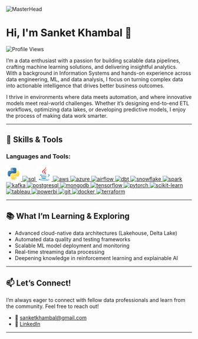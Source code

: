 ![MasterHead](https://raw.githubusercontent.com/Sutil/Sutil/2b2fad3bf54522bb30c8c170591fc68ff51b69e6/github-contribution-grid-snake2.svg)
# Hi, I'm Sanket Khambal 👋

![Profile Views](https://visitor-badge.laobi.icu/badge?page_id=Sanket-Khambal.Sanket-Khambal)

I’m a data enthusiast with a passion for building scalable data pipelines, crafting machine learning solutions, and delivering insightful analytics.  
With a background in Information Systems and hands-on experience across data engineering, ML, and data analysis, I focus on turning complex data into actionable intelligence that drives better business outcomes.

I thrive in environments where data meets automation, and where innovative models meet real-world challenges. Whether it’s designing end-to-end ETL workflows, optimizing data lakes, or developing predictive models, I enjoy the process of making data work smarter.

---

## 🔧 Skills & Tools

### Languages and Tools:

<p align="left">
  <!-- Programming Languages -->
  <a href="https://www.python.org" target="_blank" rel="noreferrer">
    <img src="https://raw.githubusercontent.com/devicons/devicon/master/icons/python/python-original.svg" alt="python" width="40" height="40"/>
  </a> 
  <a href="https://www.sql.org/" target="_blank" rel="noreferrer">
    <img src="https://cdn.worldvectorlogo.com/logos/sql.svg" alt="sql" width="40" height="40"/>
  </a> 
  <a href="https://www.java.com" target="_blank" rel="noreferrer">
    <img src="https://raw.githubusercontent.com/devicons/devicon/master/icons/java/java-original.svg" alt="java" width="40" height="40"/>
  </a>

  <!-- Cloud -->
  <a href="https://aws.amazon.com" target="_blank" rel="noreferrer">
    <img src="https://cdn.worldvectorlogo.com/logos/amazon-web-services-1.svg" alt="aws" width="40" height="40"/>
  </a> 
  <a href="https://azure.microsoft.com" target="_blank" rel="noreferrer">
    <img src="https://cdn.worldvectorlogo.com/logos/microsoft-azure-1.svg" alt="azure" width="40" height="40"/>
  </a> 

  <!-- Data Engineering -->
  <a href="https://airflow.apache.org" target="_blank" rel="noreferrer">
    <img src="https://cdn.worldvectorlogo.com/logos/apache-airflow.svg" alt="airflow" width="40" height="40"/>
  </a>
  <a href="https://dbt.com" target="_blank" rel="noreferrer">
    <img src="https://cdn.worldvectorlogo.com/logos/dbt.svg" alt="dbt" width="40" height="40"/>
  </a> 
  <a href="https://snowflake.com" target="_blank" rel="noreferrer">
    <img src="https://cdn.worldvectorlogo.com/logos/snowflake-4.svg" alt="snowflake" width="40" height="40"/>
  </a> 
  <a href="https://spark.apache.org" target="_blank" rel="noreferrer">
    <img src="https://cdn.worldvectorlogo.com/logos/apache-spark.svg" alt="spark" width="40" height="40"/>
  </a>
  <a href="https://kafka.apache.org" target="_blank" rel="noreferrer">
    <img src="https://cdn.worldvectorlogo.com/logos/apache-kafka.svg" alt="kafka" width="40" height="40"/>
  </a>

  <!-- Databases -->
  <a href="https://www.postgresql.org" target="_blank" rel="noreferrer">
    <img src="https://cdn.worldvectorlogo.com/logos/postgresql.svg" alt="postgresql" width="40" height="40"/>
  </a> 
  <a href="https://www.mongodb.com/" target="_blank" rel="noreferrer">
    <img src="https://cdn.worldvectorlogo.com/logos/mongodb-icon-1.svg" alt="mongodb" width="40" height="40"/>
  </a> 

  <!-- ML & DL -->
  <a href="https://www.tensorflow.org" target="_blank" rel="noreferrer">
    <img src="https://cdn.worldvectorlogo.com/logos/tensorflow-2.svg" alt="tensorflow" width="40" height="40"/>
  </a> 
  <a href="https://pytorch.org" target="_blank" rel="noreferrer">
    <img src="https://cdn.worldvectorlogo.com/logos/pytorch.svg" alt="pytorch" width="40" height="40"/>
  </a> 
  <a href="https://scikit-learn.org" target="_blank" rel="noreferrer">
    <img src="https://upload.wikimedia.org/wikipedia/commons/0/05/Scikit_learn_logo_small.svg" alt="scikit-learn" width="40" height="40"/>
  </a>

  <!-- Visualization -->
  <a href="https://www.tableau.com" target="_blank" rel="noreferrer">
    <img src="https://cdn.worldvectorlogo.com/logos/tableau-software.svg" alt="tableau" width="40" height="40"/>
  </a> 
  <a href="https://powerbi.microsoft.com" target="_blank" rel="noreferrer">
    <img src="https://cdn.worldvectorlogo.com/logos/microsoft-power-bi.svg" alt="powerbi" width="40" height="40"/>
  </a> 

  <!-- Dev Tools -->
  <a href="https://git-scm.com/" target="_blank" rel="noreferrer">
    <img src="https://cdn.worldvectorlogo.com/logos/git-icon.svg" alt="git" width="40" height="40"/>
  </a> 
  <a href="https://www.docker.com" target="_blank" rel="noreferrer">
    <img src="https://cdn.worldvectorlogo.com/logos/docker.svg" alt="docker" width="40" height="40"/>
  </a> 
  <a href="https://www.terraform.io" target="_blank" rel="noreferrer">
    <img src="https://cdn.worldvectorlogo.com/logos/terraform.svg" alt="terraform" width="40" height="40"/>
  </a> 
</p>

---

## 📚 What I’m Learning & Exploring

- Advanced cloud-native data architectures (Lakehouse, Delta Lake)  
- Automated data quality and testing frameworks  
- Scalable ML model deployment and monitoring  
- Real-time streaming data processing  
- Deepening knowledge in reinforcement learning and explainable AI  

---

## 📫 Let’s Connect!

I’m always eager to connect with fellow data professionals and learn from the community. Feel free to reach out!

- 📧 sanketkhambal@gmail.com  
- 🔗 [LinkedIn](https://www.linkedin.com/in/sanket-khambal/)  

---

